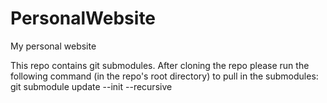 # PersonalWebsite
My personal website

This repo contains git submodules.
After cloning the repo please run the following command (in the repo's root directory) to pull in the submodules:
git submodule update --init --recursive
